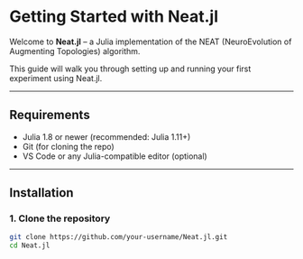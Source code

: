# Getting Started with Neat.jl

Welcome to **Neat.jl** – a Julia implementation of the NEAT (NeuroEvolution of Augmenting Topologies) algorithm.

This guide will walk you through setting up and running your first experiment using Neat.jl.

---

## Requirements

- Julia 1.8 or newer (recommended: Julia 1.11+)
- Git (for cloning the repo)
- VS Code or any Julia-compatible editor (optional)

---

## Installation

### 1. Clone the repository

```bash
git clone https://github.com/your-username/Neat.jl.git
cd Neat.jl
